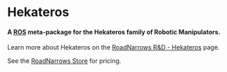 Hekateros
=============

#### A [ROS](http://ros.org) meta-package for the Hekateros family of Robotic Manipulators.

Learn more about Hekateros on the [RoadNarrows R&D - Hekateros](http://roadnarrows.com/r-and-d/Hekateros/) page.

See the [RoadNarrows Store](http://www.roadnarrows-store.com/hekateros-arm.html) for pricing.

